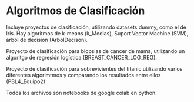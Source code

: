 # Algoritmos de Clasificación

Incluye proyectos de clasificación, utilizando datasets dummy, como el de Iris. Hay algoritmos de k-means (k_Medias), Suport Vector Machine (SVM), árbol de decisión (ArbolDecison).

Proyecto de clasificación para biopsias de cancer de mama, utilizando un algoritgo de regresión logística (BREAST_CANCER_LOG_REG).

Proyecto de clasificación para sobrevivientes del titanic utilizando varios diferentes algorimtmos y comparando los resultados entre ellos (PBL4_Equipo2)

Todos los archivos son notebooks de google colab en python.

